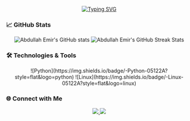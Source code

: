 
<p align="center">
  <a href="https://git.io/typing-svg"><img src="https://readme-typing-svg.herokuapp.com?font=VT323&size=45&pause=1000&color=374962&width=435&lines=Hi+there%2C+I'm+Abdullah+" alt="Typing SVG" /></a>
  
### 📈 GitHub Stats
<p align="center">
  <img src="https://github-readme-stats.vercel.app/api?username=AbdullahEmirOner&show_icons=true&theme=radical" alt="Abdullah Emir's GitHub stats" />
  <img src="https://github-readme-streak-stats.herokuapp.com/?user=AbdullahEmirOner&theme=radical" alt="Abdullah Emir's GitHub Streak Stats" />
</p>

### 🛠️ Technologies & Tools
<p align="center">
    ![Python](https://img.shields.io/badge/-Python-05122A?style=flat&logo=python)
    ![Linux](https://img.shields.io/badge/-Linux-05122A?style=flat&logo=linux)
</p>

### 🌐 Connect with Me
<p align="center">
    <a href="www.linkedin.com/in/abdullah-emir-öner/">
        <img src="https://img.shields.io/badge/LinkedIn-Doğukan%20Kurnaz-blue?style=flat-square&logo=linkedin&logoColor=white" />
    </a>
    <a href="mailto:abdullahemironer@example.com">
        <img src="https://img.shields.io/badge/Email-Contact-red?style=flat-square&logo=gmail&logoColor=white" />
    </a>
</p>

